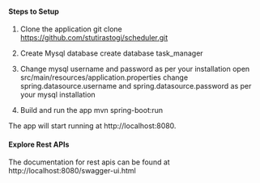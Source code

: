 <h4>Steps to Setup</h4>

1. Clone the application
git clone https://github.com/stutirastogi/scheduler.git

2. Create Mysql database
create database task_manager

3. Change mysql username and password as per your installation
open src/main/resources/application.properties
change spring.datasource.username and spring.datasource.password as per your mysql installation

4. Build and run the app 
mvn spring-boot:run

  The app will start running at http://localhost:8080.

<h4>Explore Rest APIs</h4>
The documentation for rest apis can be found at http://localhost:8080/swagger-ui.html
